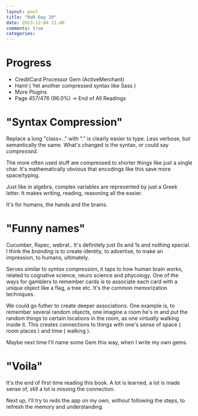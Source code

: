 ```yaml
---
layout: post
title: "RoR Day 20"
date: 2013-12-04 21:40
comments: true
categories: 
---
```


Progress
=
- CreditCard Processor Gem (ActiveMerchant)
- Haml ( Yet another compressed syntax like Sass )
- More Plugins
- Page 457/476 (96.0%) -> End of All Readings

"Syntax Compression"
=
Replace a long "class=.." with "." is clearly easier to type.
Less verbose, but semantically the same. What's changed is the
syntax, or could say _compressed_.

The more often used stuff are compressed to shorter things like just
a single char. It's mathematically obvious that encodings like this save
more space/typing.

Just like in algebra, complex variables are represented by just a Greek letter.
It makes writing, reading, reasoning all the easier.

It's for humans, the hands and the brains.

"Funny names"
=
Cucumber, Rspec, webrat.. It's definitely just 0s and 1s and nothing special.
I think the _branding_ is to create identity, to advertise, to make an impression,
to humans, ultimately.

Serves similar to _syntax compression_, it taps to how human brain works, related
to cognative science, neuro science and phycology. One of the ways for gamblers to
remember cards is to associate each card with a unique object like a flag, a tree etc.
It's the common memorization techniques.

We could go futher to create deeper associations. One example is, to remember several
random objects, one imagine a room he's in and _put_ the random things to certain
locations in the room, as one _virtually_ walking inside it. This creates connections
to things with one's sense of space ( room places ) and time ( walking ).

Maybe next time I'll name some Gem this way, when I write my own gems.


"Voila"
=
It's the end of first time reading this book. A lot is learned, a lot is made sense of,
still a lot is missing the connection.

Next up, I'll try to redo the app on my own, _without_ following the steps, to refresh the
memory and understanding.
